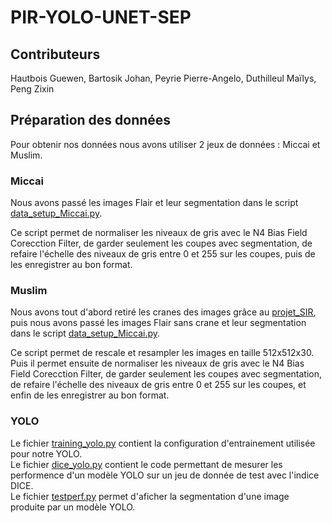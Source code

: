 # PIR-YOLO-UNET-SEP

## Contributeurs

Hautbois Guewen, Bartosik Johan, Peyrie Pierre-Angelo, Duthilleul Maïlys, Peng Zixin

## Préparation des données

Pour obtenir nos données nous avons utiliser 2 jeux de données : Miccai et Muslim.

### Miccai

Nous avons passé les images Flair et leur segmentation dans le script [data_setup_Miccai.py](data_setup_Muslim.py).

Ce script permet de normaliser les niveaux de gris avec le N4 Bias Field Corecction Filter, de garder seulement les coupes avec segmentation, de refaire l'échelle des niveaux de gris entre 0 et 255 sur les coupes, puis de les enregistrer au bon format.

### Muslim

Nous avons tout d'abord retiré les cranes des images grâce au [projet_SIR](https://github.com/GLucas01/projet_SIR.git), puis nous avons passé les images Flair sans crane et leur segmentation dans le script [data_setup_Miccai.py](data_setup_Muslim.py).

Ce script permet de rescale et resampler les images en taille 512x512x30. Puis il permet ensuite de normaliser les niveaux de gris avec le N4 Bias Field Corecction Filter, de garder seulement les coupes avec segmentation, de refaire l'échelle des niveaux de gris entre 0 et 255 sur les coupes, et enfin de les enregistrer au bon format.

### YOLO
Le fichier [training_yolo.py](https://github.com/Guewenhtbs/PIR-YOLO-UNET-SEP/blob/main/training_yolo.py) contient la configuration d'entrainement utilisée pour notre YOLO.  
Le fichier [dice_yolo.py](https://github.com/Guewenhtbs/PIR-YOLO-UNET-SEP/blob/main/dice_yolo.py) contient le code permettant de mesurer les performence d'un modèle YOLO sur un jeu de donnée de test avec l'indice DICE.  
Le fichier [testperf.py](https://github.com/Guewenhtbs/PIR-YOLO-UNET-SEP/blob/main/testperf.py) permet d'aficher la segmentation d'une image produite par un modèle YOLO.
